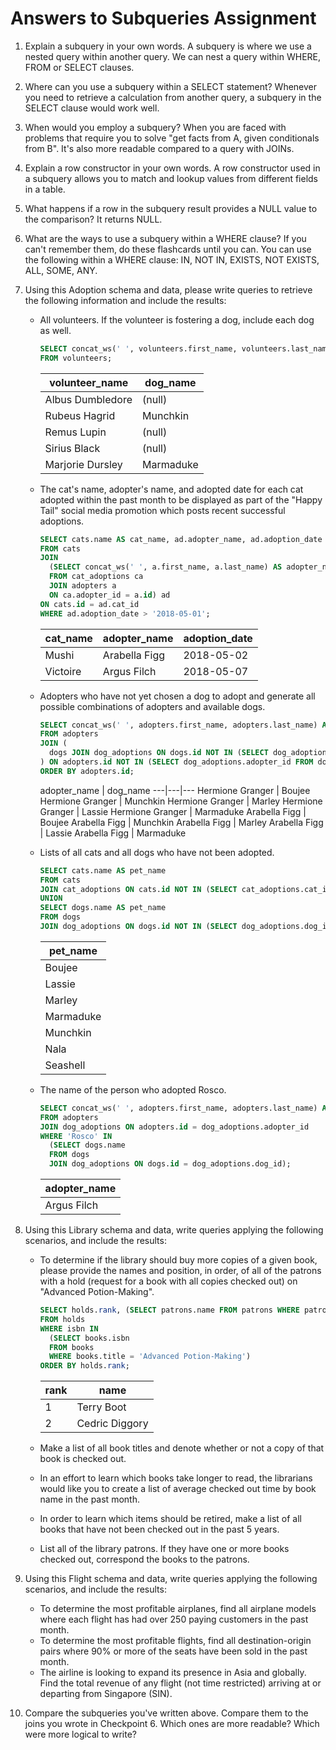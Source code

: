 # Answers to Subqueries Assignment

1. Explain a subquery in your own words.
  A subquery is where we use a nested query within another query. We can nest a query within WHERE, FROM or SELECT clauses.

2. Where can you use a subquery within a SELECT statement?
  Whenever you need to retrieve a calculation from another query, a subquery in the SELECT clause would work well.

3. When would you employ a subquery?
  When you are faced with problems that require you to solve "get facts from A, given conditionals from B". It's also more readable compared to a query with JOINs.

4. Explain a row constructor in your own words.
  A row constructor used in a subquery allows you to match and lookup values from different fields in a table.

5. What happens if a row in the subquery result provides a NULL value to the comparison?
  It returns NULL.

6. What are the ways to use a subquery within a WHERE clause? If you can't remember them, do these flashcards until you can.
  You can use the following within a WHERE clause: IN, NOT IN, EXISTS, NOT EXISTS, ALL, SOME, ANY.

7. Using this Adoption schema and data, please write queries to retrieve the following information and include the results:
    - All volunteers. If the volunteer is fostering a dog, include each dog as well.
      ```sql
      SELECT concat_ws(' ', volunteers.first_name, volunteers.last_name) AS volunteer_name, (SELECT dogs.name FROM dogs WHERE dogs.id = volunteers.foster_dog_id) AS dog_name
      FROM volunteers;
      ```

      volunteer_name | dog_name
      ----|----
      Albus Dumbledore | (null)
      Rubeus Hagrid | Munchkin
      Remus Lupin | (null)
      Sirius Black | (null)
      Marjorie Dursley | Marmaduke

    - The cat's name, adopter's name, and adopted date for each cat adopted within the past month to be displayed as part of the "Happy Tail" social media promotion which posts recent successful adoptions.

      ```sql
      SELECT cats.name AS cat_name, ad.adopter_name, ad.adoption_date
      FROM cats
      JOIN
        (SELECT concat_ws(' ', a.first_name, a.last_name) AS adopter_name, ca.date AS adoption_date, ca.cat_id
        FROM cat_adoptions ca
        JOIN adopters a
        ON ca.adopter_id = a.id) ad
      ON cats.id = ad.cat_id
      WHERE ad.adoption_date > '2018-05-01';
      ```

      cat_name | adopter_name | adoption_date
      ---|---|---
      Mushi | Arabella Figg | 2018-05-02
      Victoire | Argus Filch | 2018-05-07

    - Adopters who have not yet chosen a dog to adopt and generate all possible combinations of adopters and available dogs.

      ```sql
      SELECT concat_ws(' ', adopters.first_name, adopters.last_name) AS adopter_name, dogs.name as dog_name
      FROM adopters
      JOIN (
        dogs JOIN dog_adoptions ON dogs.id NOT IN (SELECT dog_adoptions.dog_id FROM dog_adoptions)
      ) ON adopters.id NOT IN (SELECT dog_adoptions.adopter_id FROM dog_adoptions)
      ORDER BY adopters.id;
      ```

      adopter_name | dog_name
      ---|---|---
      Hermione Granger | Boujee
      Hermione Granger | Munchkin
      Hermione Granger | Marley
      Hermione Granger | Lassie
      Hermione Granger | Marmaduke
      Arabella Figg | Boujee
      Arabella Figg | Munchkin
      Arabella Figg | Marley
      Arabella Figg | Lassie
      Arabella Figg | Marmaduke

    - Lists of all cats and all dogs who have not been adopted.

      ```sql
      SELECT cats.name AS pet_name
      FROM cats
      JOIN cat_adoptions ON cats.id NOT IN (SELECT cat_adoptions.cat_id FROM cat_adoptions)
      UNION
      SELECT dogs.name AS pet_name
      FROM dogs
      JOIN dog_adoptions ON dogs.id NOT IN (SELECT dog_adoptions.dog_id FROM dog_adoptions);
      ```

      pet_name |
      ----|
      Boujee |
      Lassie |
      Marley |
      Marmaduke |
      Munchkin |
      Nala |
      Seashell |

    - The name of the person who adopted Rosco.

      ```sql
      SELECT concat_ws(' ', adopters.first_name, adopters.last_name) AS adopter_name
      FROM adopters
      JOIN dog_adoptions ON adopters.id = dog_adoptions.adopter_id
      WHERE 'Rosco' IN
        (SELECT dogs.name
        FROM dogs
        JOIN dog_adoptions ON dogs.id = dog_adoptions.dog_id);
      ```

      adopter_name |
      ---|
      Argus Filch |

8. Using this Library schema and data, write queries applying the following scenarios, and include the results:
    - To determine if the library should buy more copies of a given book, please provide the names and position, in order, of all of the patrons with a hold (request for a book with all copies checked out) on "Advanced Potion-Making".
      ```sql
      SELECT holds.rank, (SELECT patrons.name FROM patrons WHERE patrons.id = holds.patron_id) AS name
      FROM holds
      WHERE isbn IN
        (SELECT books.isbn
        FROM books
        WHERE books.title = 'Advanced Potion-Making')
      ORDER BY holds.rank;
      ```

      | rank | name |
      |---|---|
      | 1 | Terry Boot|
      | 2 | Cedric Diggory|

    - Make a list of all book titles and denote whether or not a copy of that book is checked out.
    - In an effort to learn which books take longer to read, the librarians would like you to create a list of average checked out time by book name in the past month.
    - In order to learn which items should be retired, make a list of all books that have not been checked out in the past 5 years.
    - List all of the library patrons. If they have one or more books checked out, correspond the books to the patrons.

9. Using this Flight schema and data, write queries applying the following scenarios, and include the results:
    - To determine the most profitable airplanes, find all airplane models where each flight has had over 250 paying customers in the past month.
    - To determine the most profitable flights, find all destination-origin pairs where 90% or more of the seats have been sold in the past month.
    - The airline is looking to expand its presence in Asia and globally. Find the total revenue of any flight (not time restricted) arriving at or departing from Singapore (SIN).

10. Compare the subqueries you've written above. Compare them to the joins you wrote in Checkpoint 6. Which ones are more readable? Which were more logical to write?
